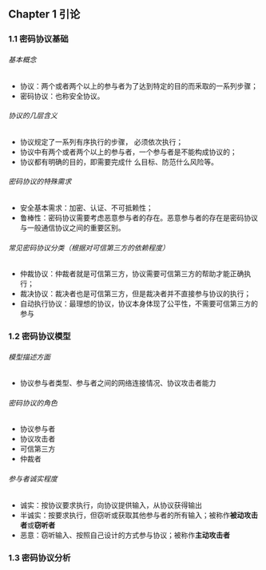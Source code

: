 ## Chapter 1 引论

### 1.1 密码协议基础

###### 基本概念

* 协议：两个或者两个以上的参与者为了达到特定的目的而釆取的一系列步骤；
* 密码协议：也称安全协议。



###### 协议的几层含义

* 协议规定了一系列有序执行的步骤， 必须依次执行；
* 协议中有两个或者两个以上的参与者，一个参与者是不能构成协议的；
* 协议都有明确的目的，即需要完成什 么目标、防范什么风险等。



###### 密码协议的特殊需求

* 安全基本需求：加密、认证、不可抵赖性；
* 鲁棒性：密码协议需要考虑恶意参与者的存在。恶意参与者的存在是密码协议与一般通信协议之间的重要区别。



###### 常见密码协议分类（根据对可信第三方的依赖程度）

* 仲裁协议：仲裁者就是可信第三方，协议需要可信第三方的帮助才能正确执行；
* 裁决协议：裁决者也是可信第三方，但是裁决者并不直接参与协议的执行；
* 自动执行协议：最理想的协议，协议本身体现了公平性，不需要可信第三方的参与



### 1.2 密码协议模型

###### 模型描述方面

* 协议参与者类型、参与者之间的网络连接情况、协议攻击者能力



###### 密码协议的角色

* 协议参与者
* 协议攻击者
* 可信第三方
* 仲裁者



###### 参与者诚实程度

* 诚实：按协议要求执行，向协议提供输入，从协议获得输出
* 半诚实：按要求执行，但窃听或获取其他参与者的所有输入；被称作**被动攻击者**或**窃听者**
* 恶意：窃听输入、按照自己设计的方式参与协议；被称作**主动攻击者**





### 1.3 密码协议分析

